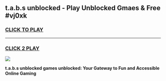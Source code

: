 
## t.a.b.s unblocked - Play Unblocked Gmaes & Free #vj0xk
<h3>
<a href="https://news.freeplayer.one?title=t.a.b.s_unblocked&ref=03M">CLICK TO PLAY</a></h3>
<hr>

<h3>
<a href="https://news.freeplayer.one?title=t.a.b.s_unblocked&ref=03M">CLICK 2 PLAY</a>
  
</h3>

<a href="https://news.freeplayer.one?title=t.a.b.s_unblocked&ref=03M"><img src="https://clearcache.store/games.png"></a>


**t.a.b.s unblocked games unblocked: Your Gateway to Fun and Accessible Online Gaming**
